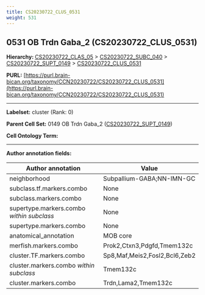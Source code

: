 ```yaml
---
title: CS20230722_CLUS_0531
weight: 531
---
```

## 0531 OB Trdn Gaba_2 (CS20230722_CLUS_0531)
<b>Hierarchy: </b>
[CS20230722_CLAS_05](../CS20230722_CLAS_05) >
[CS20230722_SUBC_040](../CS20230722_SUBC_040) >
[CS20230722_SUPT_0149](../CS20230722_SUPT_0149) >
[CS20230722_CLUS_0531](../CS20230722_CLUS_0531)

**PURL:** [https://purl.brain-bican.org/taxonomy/CCN20230722/CS20230722_CLUS_0531](https://purl.brain-bican.org/taxonomy/CCN20230722/CS20230722_CLUS_0531)

---


**Labelset:** cluster (Rank: 0)

**Parent Cell Set:** 0149 OB Trdn Gaba_2 ([CS20230722_SUPT_0149](../CS20230722_SUPT_0149))



**Cell Ontology Term:** 

[MARKER GENES.]: #


---

[TRANSFERRED ANNOTATIONS.]: #


[AUTHOR ANNOTATION FIELDS.]: #


**Author annotation fields:**

| Author annotation | Value |
|-------------------|-------|
|neighborhood|Subpallium-GABA;NN-IMN-GC|
|subclass.tf.markers.combo|None|
|subclass.markers.combo|None|
|supertype.markers.combo _within subclass_|None|
|supertype.markers.combo|None|
|anatomical_annotation|MOB core|
|merfish.markers.combo|Prok2,Ctxn3,Pdgfd,Tmem132c|
|cluster.TF.markers.combo|Sp8,Maf,Meis2,Fosl2,Bcl6,Zeb2|
|cluster.markers.combo _within subclass_|Tmem132c|
|cluster.markers.combo|Trdn,Lama2,Tmem132c|
